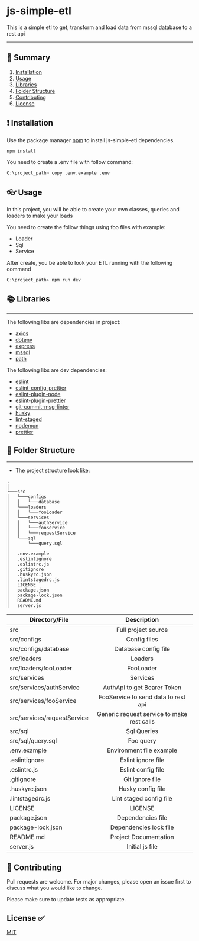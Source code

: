 # js-simple-etl

This is a simple etl to get, transform and load data from mssql database to a rest api


---
## :bookmark_tabs: Summary

1. [Installation](#Installation)
1. [Usage](#usage)
1. [Libraries](#libraries)
1. [Folder Structure](#folder-structure)
1. [Contributing](#contributing)
1. [License](#license)


## :exclamation: Installation

Use the package manager [npm](https://www.npmjs.com/) to install js-simple-etl dependencies.

```bash
npm install
```

You need to create a .env file with follow command:
```bash
C:\project_path> copy .env.example .env
```

## :eyeglasses: Usage

In this project, you will be able to create your own classes, queries and loaders to make your loads

You need to create the follow things using foo files with example:
- Loader
- Sql
- Service

After create, you be able to look your ETL running with the following command
```bash
C:\project_path> npm run dev
```

## :books: Libraries
---
The following libs are dependencies in project:

- [axios](https://www.npmjs.com/package/axios)
- [dotenv](https://www.npmjs.com/package/dotenv)
- [express](https://www.npmjs.com/package/express)
- [mssql](https://www.npmjs.com/package/mssql)
- [path](https://www.npmjs.com/package/path)

The following libs are dev dependencies: 
- [eslint](https://www.npmjs.com/package/eslint)
- [eslint-config-prettier](https://www.npmjs.com/package/eslint-config-prettier)
- [eslint-plugin-node](https://www.npmjs.com/package/eslint-plugin-node)
- [eslint-plugin-prettier](https://www.npmjs.com/package/eslint-plugin-prettier)
- [git-commit-msg-linter](https://www.npmjs.com/package/git-commit-msg-linter)
- [husky](https://www.npmjs.com/package/husky)
- [lint-staged](https://www.npmjs.com/package/lint-staged)
- [nodemon](https://www.npmjs.com/package/nodemon)
- [prettier](https://www.npmjs.com/package/prettier) 


## :open_file_folder: Folder Structure

---

- The project structure look like:

```
.
│
└───src
│   └───configs
│   │   └───database
│   └───loaders
│   │   └───fooLoader
│   └───services
│   │   └───authService
│   │   └───fooService
│   │   └───requestService
│   └───sql
│       └───query.sql
│
│   .env.example
│   .eslintignore
│   .eslintrc.js
│   .gitignore
│   .huskyrc.json
│   .lintstagedrc.js
│   LICENSE
│   package.json
│   package-lock.json
│   README.md
│   server.js
```


| Directory/File           |                     Description                     |
| --------------------------- | :-----------------------------------------------: |
| src                         |Full project source                				  |
| src/configs                 |Config files	              						  |
| src/configs/database        |Database config file              				  |
| src/loaders                 |Loaders                      					  |
| src/loaders/fooLoader       |FooLoader                     					  |
| src/services                |Services                     					  |
| src/services/authService    |AuthApi to get Bearer Token     	  				  |
| src/services/fooService     |FooService to send data to rest api       		  |
| src/services/requestService |Generic request service to make rest calls   	  |
| src/sql                     |Sql Queries                    					  |
| src/sql/query.sql           |Foo query                      					  |
| .env.example        		  |Environment file example            				  |
| .eslintignore        	  	  |Eslint ignore file                				  |
| .eslintrc.js        	  	  |Eslint config file                				  |
| .gitignore        	  	  |Git ignore file        		  					  |
| .huskyrc.json        	  	  |Husky config file                 				  |
| .lintstagedrc.js        	  |Lint staged config file    		  				  |
| LICENSE        	  	  	  |LICENSE     				  						  |
| package.json        	  	  |Dependencies file                 				  |
| package-lock.json        	  |Dependencies lock file               			  |
| README.md                   |Project Documentation                 			  |
| server.js        	  	  	  |Initial js file         		  					  |


## :muscle: Contributing
Pull requests are welcome. For major changes, please open an issue first to discuss what you would like to change.

Please make sure to update tests as appropriate.

## License :white_check_mark: 
[MIT](https://choosealicense.com/licenses/mit/)
